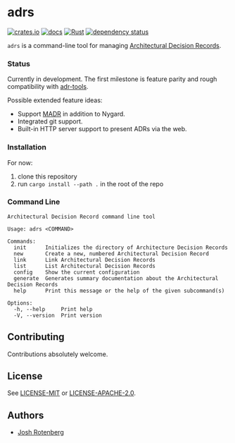 # adrs

[![crates.io](https://img.shields.io/crates/d/adrs.svg)](https://crates.io/crates/adrs)
[![docs](https://docs.rs/adrs/badge.svg)](https://docs.rs/adrs)
[![Rust](https://github.com/joshrotenberg/adrs/workflows/CI/badge.svg)](https://github.com/joshrotenberg/adrs/actions?query=workflow%3ACI)
[![dependency status](https://deps.rs/repo/github/joshrotenberg/adrs/status.svg)](https://deps.rs/repo/github/joshrotenberg/adrs)


`adrs` is a command-line tool for managing [Architectural Decision Records][0].

### Status

Currently in development. The first milestone is feature parity and rough compatibility with [adr-tools][1].

Possible extended feature ideas:

* Support [MADR][2] in addition to Nygard.
* Integrated git support.
* Built-in HTTP server support to present ADRs via the web.


### Installation

For now:

1. clone this repository
2. run `cargo install --path .` in the root of the repo

### Command Line

```
Architectural Decision Record command line tool

Usage: adrs <COMMAND>

Commands:
  init      Initializes the directory of Architecture Decision Records
  new       Create a new, numbered Architectural Decision Record
  link      Link Architectural Decision Records
  list      List Architectural Decision Records
  config    Show the current configuration
  generate  Generates summary documentation about the Architectural Decision Records
  help      Print this message or the help of the given subcommand(s)

Options:
  -h, --help     Print help
  -V, --version  Print version
```

## Contributing

Contributions absolutely welcome. 

## License

See [LICENSE-MIT](LICENSE-MIT) or [LICENSE-APACHE-2.0](LICENSE-APACHE-.20).

## Authors

* [Josh Rotenberg][3]

[0]: https://adr.github.io
[1]: https://github.com/npryce/adr-tools
[2]: https://adr.github.io/madr/
[3]: https://github.com/joshrotenberg
